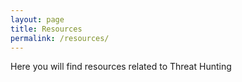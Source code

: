 ```yaml
---
layout: page
title: Resources
permalink: /resources/
---
```


Here you will find resources related to Threat Hunting
